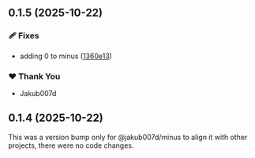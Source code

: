 ## 0.1.5 (2025-10-22)

### 🩹 Fixes

- adding 0 to minus ([1360e13](https://github.com/Jakub007d/nx-poc-final/commit/1360e13))

### ❤️ Thank You

- Jakub007d

## 0.1.4 (2025-10-22)

This was a version bump only for @jakub007d/minus to align it with other projects, there were no code changes.